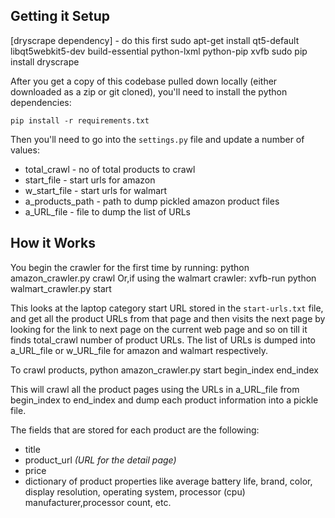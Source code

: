 ## Getting it Setup
[dryscrape dependency] - do this first
sudo apt-get install qt5-default libqt5webkit5-dev build-essential python-lxml python-pip xvfb
sudo pip install dryscrape

After you get a copy of this codebase pulled down locally (either downloaded as a zip or git cloned), you'll need to install the python dependencies:

    pip install -r requirements.txt

Then you'll need to go into the `settings.py` file and update a number of values:
 * total_crawl - no of total products to crawl
 * start_file - start urls for amazon
 * w_start_file - start urls for walmart
 * a_products_path - path to dump pickled amazon product files
 * a_URL_file - file to dump the list of URLs
## How it Works
You begin the crawler for the first time by running:
    python amazon_crawler.py crawl
Or,if using the walmart crawler:
    xvfb-run python walmart_crawler.py start  

This looks at the laptop category start URL stored in the `start-urls.txt` file, and get all the product URLs from that page and then visits the next page by looking for the link to next page on the current web page and so on till it finds total_crawl number of product URLs. The list of URLs is dumped into a_URL_file or w_URL_file for amazon and walmart respectively.

To crawl products, 
    python amazon_crawler.py start begin_index end_index

This will crawl all the product pages using the URLs in a_URL_file from begin_index to end_index and dump each product information into a pickle file.

The fields that are stored for each product are the following:
 * title
 * product_url *(URL for the detail page)*
 * price
 * dictionary of product properties like average battery life, brand, color, display resolution, operating system, processor (cpu) manufacturer,processor count, etc.
